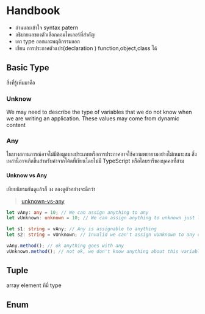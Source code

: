 # Handbook

- อ่านและเข้าใจ syntax patern
- อธิบายผลของตัวเลือกคอมไพเลอร์ที่สำคัญ
- เดา type ออกและพฤติกรรมออก
- เขียน การประกาศตัวแปร(declaration ) function,object,class ได้

## Basic Type

สิ่งที่รู้เพิ่มมาคือ

### Unknow

We may need to describe the type of variables that we do not know when we are writing an application. These values may come from dynamic content

### Any

ในบางสถานการณ์อาจไม่มีข้อมูลบางประเภทหรือการประกาศอาจใช้ความพยายามอย่างไม่เหมาะสม สิ่งเหล่านี้อาจเกิดขึ้นสำหรับค่าจากโค้ดที่เขียนโดยไม่มี TypeScript หรือไลบรารีของบุคคลที่สาม

#### Unknow vs Any

เทียบนิยามกันดูแล้วก็ งง ลองดูตัวอย่างจะดีกว่า

> [unknown-vs-any](https://stackoverflow.com/questions/51439843/unknown-vs-any)

```ts
let vAny: any = 10; // We can assign anything to any
let vUnknown: unknown = 10; // We can assign anything to unknown just like any

let s1: string = vAny; // Any is assignable to anything
let s2: string = vUnknown; // Invalid we can't assign vUnknown to any other type (without an explicit assertion)

vAny.method(); // ok anything goes with any
vUnknown.method(); // not ok, we don't know anything about this variable
```

## Tuple

array element ทีมี่ type

## Enum
